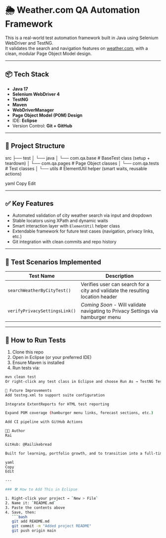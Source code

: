 # 🌦️ Weather.com QA Automation Framework

This is a real-world test automation framework built in Java using Selenium WebDriver and TestNG.  
It validates the search and navigation features on [weather.com](https://www.weather.com), with a clean, modular Page Object Model design.

---

## 📦 Tech Stack

- **Java 17**
- **Selenium WebDriver 4**
- **TestNG**
- **Maven**
- **WebDriverManager**
- **Page Object Model (POM) Design**
- IDE: **Eclipse**
- Version Control: **Git + GitHub**

---

## 📂 Project Structure

src
├── test
│ └── java
│ └── com.qa.base # BaseTest class (setup + teardown)
│ └── com.qa.pages # Page Object classes
│ └── com.qa.tests # Test classes
│ └── utils # ElementUtil helper (smart waits, reusable actions)

yaml
Copy
Edit

---

## ✅ Key Features

- Automated validation of city weather search via input and dropdown
- Stable locators using XPath and dynamic waits
- Smart interaction layer with `ElementUtil` helper class
- Extendable framework for future test cases (navigation, privacy links, etc.)
- Git integration with clean commits and repo history

---

## 🧪 Test Scenarios Implemented

| Test Name                      | Description |
|-------------------------------|-------------|
| `searchWeatherByCityTest()`   | Verifies user can search for a city and validate the resulting location header |
| `verifyPrivacySettingsLink()` | *Coming Soon* - Will validate navigating to Privacy Settings via hamburger menu |

---

## 🚀 How to Run Tests

1. Clone this repo  
2. Open in Eclipse (or your preferred IDE)  
3. Ensure Maven is installed  
4. Run tests via:
```bash
mvn clean test
Or right-click any test class in Eclipse and choose Run As → TestNG Test

🔮 Future Improvements
Add testng.xml to support suite configuration

Integrate ExtentReports for HTML test reporting

Expand POM coverage (hamburger menu links, forecast sections, etc.)

Add CI pipeline with GitHub Actions

👨‍💻 Author
Rai

GitHub: @Railikebread

Built for learning, portfolio growth, and to transition into a full-time Software QA or SDET role.

yaml
Copy
Edit

---

### 🛠 How to Add This in Eclipse

1. Right-click your project → `New > File`
2. Name it: `README.md`
3. Paste the contents above
4. Save, then:
   ```bash
   git add README.md
   git commit -m "Added project README"
   git push origin main
